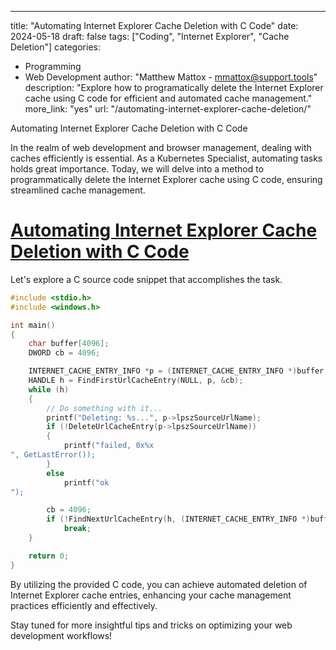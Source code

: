 ---
title: "Automating Internet Explorer Cache Deletion with C Code"
date: 2024-05-18
draft: false
tags: ["Coding", "Internet Explorer", "Cache Deletion"]
categories:
- Programming
- Web Development
author: "Matthew Mattox - mmattox@support.tools"
description: "Explore how to programatically delete the Internet Explorer cache using C code for efficient and automated cache management."
more_link: "yes"
url: "/automating-internet-explorer-cache-deletion/"

Automating Internet Explorer Cache Deletion with C Code

In the realm of web development and browser management, dealing with caches efficiently is essential. As a Kubernetes Specialist, automating tasks holds great importance. Today, we will delve into a method to programmatically delete the Internet Explorer cache using C code, ensuring streamlined cache management.

# [Automating Internet Explorer Cache Deletion with C Code](#automating-internet-explorer-cache-deletion-with-c-code)

Let's explore a C source code snippet that accomplishes the task.

```c
#include <stdio.h>
#include <windows.h>

int main()
{
    char buffer[4096];
    DWORD cb = 4096;

    INTERNET_CACHE_ENTRY_INFO *p = (INTERNET_CACHE_ENTRY_INFO *)buffer;
    HANDLE h = FindFirstUrlCacheEntry(NULL, p, &cb);
    while (h)
    {
        // Do something with it...
        printf("Deleting: %s...", p->lpszSourceUrlName);
        if (!DeleteUrlCacheEntry(p->lpszSourceUrlName))
        {
            printf("failed, 0x%x
", GetLastError());
        }
        else
            printf("ok
");

        cb = 4096;
        if (!FindNextUrlCacheEntry(h, (INTERNET_CACHE_ENTRY_INFO *)buffer, &cb))
            break;
    }

    return 0;
}
```

By utilizing the provided C code, you can achieve automated deletion of Internet Explorer cache entries, enhancing your cache management practices efficiently and effectively.

Stay tuned for more insightful tips and tricks on optimizing your web development workflows!

<!--more-->
